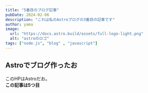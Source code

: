 ```yaml
---
title: "5番目のブログ記事"
pubDate: 2024-02-06
description: "これは私のAstroブログの3番目の記事です"
author: yama
image:
  url: "https://docs.astro.build/assets/full-logo-light.png"
  alt: "astroのロゴ"
tags: ["node.js", "blog" , "javascript"]
---
```

## Astroでブログ作ったお
このHPはAstroだお。  
**この記事は5つ目**